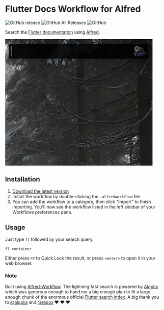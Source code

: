 # Flutter Docs Workflow for Alfred

![GitHub release](https://img.shields.io/github/release/techouse/alfred-flutter-docs.svg)
![GitHub All Releases](https://img.shields.io/github/downloads/techouse/alfred-flutter-docs/total.svg)
![GitHub](https://img.shields.io/github/license/techouse/alfred-flutter-docs.svg)


Search the [Flutter documentation](https://api.flutter.dev/) using [Alfred](https://www.alfredapp.com/).

![demo](demo.gif)

## Installation

1. [Download the latest version](https://github.com/techouse/alfred-flutter-docs/releases/latest)
2. Install the workflow by double-clicking the `.alfredworkflow` file
3. You can add the workflow to a category, then click "Import" to finish importing. You'll now see the workflow listed in the left sidebar of your Workflows preferences pane.

## Usage

Just type `fl` followed by your search query.

```
fl container
```

Either press `⌘Y` to Quick Look the result, or press `<enter>` to open it in your web browser.

### Note

Built using [Alfred-Workflow](https://github.com/deanishe/alfred-workflow).
The lightning fast search is powered by [Algolia](https://www.algolia.com) which was generous enough to hand me a big 
enough plan to fit a large enough chunk of the enormous official [Flutter search index](https://api.flutter.dev/flutter/index.json).
A big thank you to [@algolia](https://github.com/algolia) and [@redox](https://github.com/redox) :heart: :heart: :heart:
